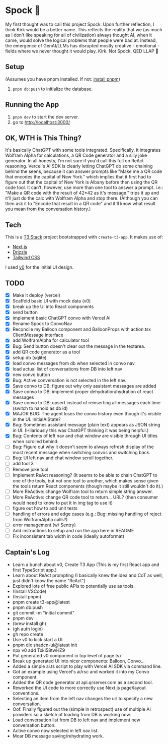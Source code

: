 # Spock 🖖

My first thought was to call this project Spock. Upon further reflection, I think Kirk would be a better name.
This reflects the reality that we (as much as I don't like speaking for all of civilization) always thought AI, when it came, would solve the logical problems that people were bad at.
Instead, the emergence of GenAI/LLMs has disrupted mostly creative - emotional - fields where we never thought it would play.
Kirk.
Not Spock.
QED LLAP 🖖

## Setup
(Assumes you have pnpm installed. If not: [install pnpm](https://pnpm.io/installation))
1. `pnpm db:push` to initialize the database.

## Running the App
1. `pnpm dev` to start the dev server.
2. go to [http://localhost:3000/](http://localhost:3000/)

## OK, WTH is This Thing?
It's basically ChatGPT with some tools integrated.
Specifically, it integrates Wolfram Alpha for calculations, a QR Code generator and a silly joke generator.
In all honesty, I'm not sure if you'd call this full on ReAct reasoning.
Vercel's AI SDK is clearly letting ChatGPT do some chaining behind the seens, because it can answer prompts
like "Make me a QR code that encodes the capital of New York." which implies that it first had to figure out
that the capital of New York is Albany before then using the QR code tool. It can't, however, use more than
one tool to answer a prompt. i.e.: "Make a QR code with the result of 42*42 as it's message." trips it up
and it'll just do the calc with Wolfram Alpha and stop there. (Although you can then ask it to 
"Encode that result in a QR code" and it'll know what result you mean from the conversation history.)

## Tech
This is a [T3 Stack](https://create.t3.gg/) project bootstrapped with `create-t3-app`.
It makes use of:

- [Next.js](https://nextjs.org)
- [Drizzle](https://orm.drizzle.team)
- [Tailwind CSS](https://tailwindcss.com)

I used [v0](https://v0.dev/) for the initial UI design.


## TODO
- [x] Make it deploy (vercel)
- [x] Scaffold basic UI with mock data (v0)
- [x] break up the UI into React components
- [x] send button
- [x] implement basic ChatGPT convo with Vercel AI
- [x] Rename Spock to ConvoNav
- [x] Reconcile my Balloon component and BalloonProps with action.tsx ClientMessage interface 
- [x] add WolframAlpha for calculator tool
- [x] Bug: Send button doesn't clear out the message in the textarea.
- [x] add QR code generator as a tool
- [x] setup db (sqlite)
- [x] load convo messages from db when selected in convo nav
- [x] load actual list of conversations from DB into left nav
- [x] new convo button
- [x] Bug: Active conversation is not selected in the left nav.
- [x] Save convo to DB: figure out why only assistant messages are added
- [x] Save convo to DB: implement proper dehydration/hydration of react messages
- [x] Save convo to DB: upsert instead of reinserting all messages each time (switch to nanoid as db id)
- [x] MAJOR BUG: The agent loses the convo history even though it's visible in the UI. InitialAIState?
- [x] Bug: Sometimes assistant message (plain text) appears as JSON string in UI. (Hilariously this was ChatGPT thinking it was being helpful.)
- [x] Bug: Contents of left nav and chat window are visible through UI titles when scrolled behind.
- [ ] Bug: Figure out why it doesn't seem to always refresh display of the most recent message when switching convos and switching back.
- [ ] Bug: UI left nav and chat window scroll together.
- [ ] add tool 3
- [ ] Remove joke tool
- [ ] Implement ReAct reasoning? (It seems to be able to chain ChatGPT to one of the tools, but not one tool to another, which makes sense given the tools return React components (though maybe it still wouldn't do it).)
- [ ] More ReActive: change Wolfram tool to return simple string answer.
- [ ] More ReActive: change QR code tool to return... URL? (then consumer would need to know to put it in img tag to use it)
- [ ] figure out how to add unit tests
- [ ] handling of errors and edge cases (e.g.: Bug: missing handling of reject from WolframAlpha calls?)
- [ ] error management (w/ Sentry)
- [ ] Add instructions to setup and run the app here in README
- [ ] Fix inconsistent tab width in code (ideally autoformat)

## Captain's Log
- Learn a bunch about v0, Create T3 App (This is my first React app and first TypeScript app.)
- Learn about ReAct prompting (I basically knew the idea and CoT as well, just didn't know the name "ReAct")
- Explored lots of free public APIs to potentially use as tools.
- (Install VSCode)
- (Install pnpm)
- pnpm create t3-app@latest
- pnpm db:push
- git commit -m "initial commit"
- pnpm dev
- (brew install gh)
- (gh auth login)
- gh repo create
- Use v0 to kick start a UI
- pnpm dlx shadcn-ui@latest init
- npx v0 add TxkI58twHZ9
- Put generated v0 component in top level of page.tsx
- Break up generated UI into nicer components: Balloon, Convo...
- Added a simple ai.ts script to play with Vercel AI SDK via command line.
- Got an example using Vercel's ai/rsc and worked it into my Convo component.
- Added the QR code generator at api.qrserver.com as a second tool.
- Reworked the UI code to more correctly use Next.js page/layout conventions.
- Selecting an item from the left nav changes the url to specify a new conversation.
- Oof. Finally figured out the (simple in retrospect) use of multiple AI providers so a sketch of loading from DB is working now.
- Load conversation list from DB to left nav and implement new conversation button.
- Active convo now selected in left nav list.
- Moar DB message saving/rehydrating work.

